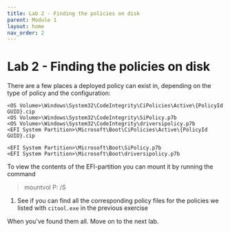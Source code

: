 ```yaml
---
title: Lab 2 - Finding the policies on disk
parent: Module 1
layout: home
nav_order: 2
---
```


# Lab 2 - Finding the policies on disk


There are a few places a deployed policy can exist in, depending on the type of policy and the configuration:

```
<OS Volume>\Windows\System32\CodeIntegrity\CiPolicies\Active\{PolicyId GUID}.cip
<OS Volume>\Windows\System32\CodeIntegrity\SiPolicy.p7b
<OS Volume>\Windows\System32\CodeIntegrity\driversipolicy.p7b
<EFI System Partition>\Microsoft\Boot\CiPolicies\Active\{PolicyId GUID}.cip

<EFI System Partition>\Microsoft\Boot\SiPolicy.p7b
<EFI System Partition>\Microsoft\Boot\driversipolicy.p7b
```

To view the contents of the EFI-partition you can mount it by running the command 

> mountvol P: /S

1. See if you can find all the corresponding policy files for the policies we listed with `citool.exe` in the previous exercise

When you've found them all. Move on to the next lab.
